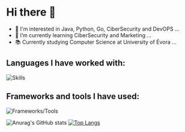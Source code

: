 # Hi there 👋
- 🔭 I'm interested in Java, Python, Go, CiberSecurity and DevOPS ...
- 🌱 I’m currently learning CiberSecurity and Marketing ...
- 📚 Currently studying Computer Science at University of Évora ...

## Languages I have worked with:
![Skills](https://skillicons.dev/icons?i=c,cpp,java,python,git,go,js,md,postgres,rust,bash,ocaml,php)

## Frameworks and tools I have used:
![Frameworks/Tools](https://skillicons.dev/icons?i=arduino,dotnet,maven,nodejs,react,unity,unreal,godot,blender)

![Anurag's GitHub stats](https://github-readme-stats.vercel.app/api?username=tomassantunes&show_icons=true&theme=radical)
[![Top Langs](https://github-readme-stats.vercel.app/api/top-langs/?username=tomassantunes&layout=compact&count_private=true&theme=radical)](https://github.com/anuraghazra/github-readme-stats)

<!--
**tomassantunes/tomassantunes** is a ✨ _special_ ✨ repository because its `README.md` (this file) appears on your GitHub profile.
-->
